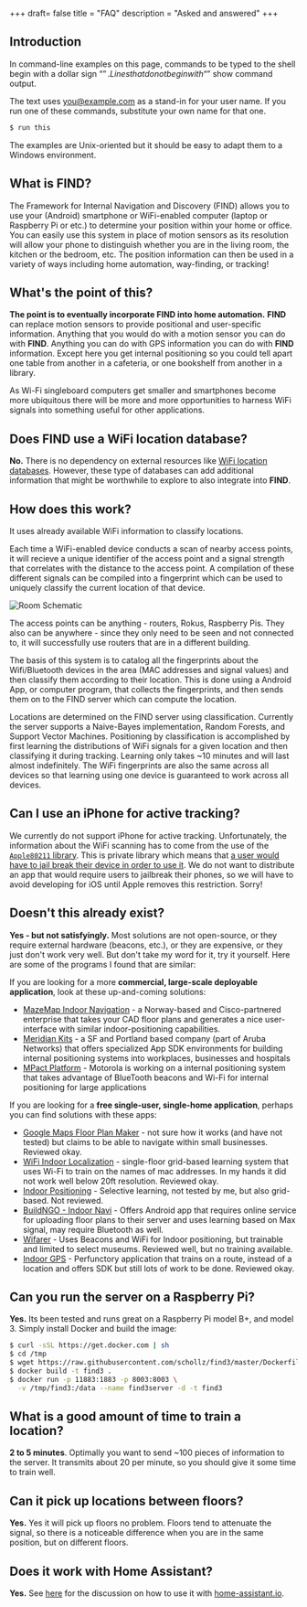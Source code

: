 +++
draft= false
title = "FAQ"
description = "Asked and answered"
+++

## Introduction 

In command-line examples on this page, commands to be typed to the shell begin with a dollar sign “$”. Lines that do not begin with “$” show command output.

The text uses you@example.com as a stand-in for your user name. If you run one of these commands, substitute your own name for that one.

```bash
$ run this
```

The examples are Unix-oriented but it should be easy to adapt them to a Windows environment.


## What is FIND?

The Framework for Internal Navigation and Discovery (FIND) allows you to use your (Android) smartphone or WiFi-enabled computer (laptop or Raspberry Pi or etc.) to determine your position within your home or office. You can easily use this system in place of motion sensors as its resolution will allow your phone to distinguish whether you are in the living room, the kitchen or the bedroom, etc. The position information can then be used in a variety of ways including home automation, way-finding, or tracking!

## What's the point of this?

**The point is to eventually incorporate FIND into home automation.** **FIND** can replace motion sensors to provide positional and user-specific information. Anything that you would do with a motion sensor you can do with **FIND**. Anything you can do with GPS information you can do with **FIND** information. Except here you get internal positioning so you could tell apart one table from another in a cafeteria, or one bookshelf from another in a library.

 As Wi-Fi singleboard computers get smaller and smartphones become more ubiquitous there will be more and more opportunities to harness WiFi signals into something useful for other applications.

##  Does FIND use a WiFi location database?

**No.** There is no dependency on external resources like [WiFi location databases](https://en.wikipedia.org/wiki/Wi-Fi_positioning_system#Public_Wi-Fi_location_databases). However, these type of databases can add additional information that might be worthwhile to explore to also integrate into **FIND**.

## How does this work?

It uses already available WiFi information to classify locations. 

Each time a WiFi-enabled device conducts a scan of nearby access points, it will recieve a unique identifier of the access point and a signal strength that correlates with the distance to the access point. A compilation of these different signals can be compiled into a fingerprint which can be used to uniquely classify the current location of that device.

![Room Schematic](/img/room-schematic.png)

The access points can be anything - routers, Rokus, Raspberry Pis. They also can be anywhere - since they only need to be seen and not connected to, it will successfully use routers that are in a different building.

The basis of this system is to catalog all the fingerprints about the Wifi/Bluetooth devices in the area (MAC addresses and signal values) and then classify them according to their location. This is done using a Android App, or computer program, that collects the fingerprints, and then sends them on to the FIND server which can compute the location.

Locations are determined on the FIND server using classification. Currently the server supports a Naive-Bayes implementation, Random Forests, and Support Vector Machines. Positioning by classification is accomplished by first learning the distributions of WiFi signals for a given location and then classifying it during tracking. Learning only takes ~10 minutes and will last almost indefinitely. The WiFi fingerprints are also the same across all devices so that learning using one device is guaranteed to work across all devices.

## Can I use an iPhone for active tracking?

We currently do not support iPhone for active tracking. Unfortunately, the information about the WiFi scanning has to come from the use of the [`Apple80211` library](https://stackoverflow.com/questions/9684341/iphone-get-a-list-of-all-ssids-without-private-library/9684945#9684945). This is private library which means that [a user would have to jail break their device in order to use it](https://stackoverflow.com/questions/6341547/ios-can-i-manually-associate-wifi-network-with-geographic-location/6341893#6341893). We do not want to distribute an app that would require users to jailbreak their phones, so we will have to avoid developing for iOS until Apple removes this restriction. Sorry!



## Doesn't this already exist?

**Yes - but not satisfyingly.** Most solutions are not open-source, or they require external hardware (beacons, etc.), or they are expensive, or they just don't work very well. But don't take my word for it, try it yourself. Here are some of the programs I found that are similar:

If you are looking for a more **commercial, large-scale deployable application**, look at these up-and-coming solutions:

-   [MazeMap Indoor Navigation] - a Norway-based and Cisco-partnered enterprise that takes your CAD floor plans and generates a nice user-interface with similar indoor-positioning capabilities.
-   [Meridian Kits] - a SF and Portland based company (part of Aruba Networks) that offers specialized App SDK environments for building internal positioning systems into workplaces, businesses and hospitals
-   [MPact Platform] - Motorola is working on a internal positioning system that takes advantage of BlueTooth beacons and Wi-Fi for internal positioning for large applications

If you are looking for a **free single-user, single-home application**, perhaps you can find solutions with these apps:

-   [Google Maps Floor Plan Maker] - not sure how it works (and have not tested) but claims to be able to navigate within small businesses. Reviewed okay.
-   [WiFi Indoor Localization] - single-floor grid-based learning system that uses Wi-Fi to train on the names of mac addresses. In my hands it did not work well below 20ft resolution. Reviewed okay.
-   [Indoor Positioning] - Selective learning, not tested by me, but also grid-based. Not reviewed.
-   [BuildNGO - Indoor Navi] - Offers Android app that requires online service for uploading floor plans to their server and uses learning based on Max signal, may require Bluetooth as well.
-   [Wifarer] - Uses Beacons and WiFi for Indoor positioning, but trainable and limited to select museums. Reviewed well, but no training available.
-   [Indoor GPS] - Perfunctory application that trains on a route, instead of a location and offers SDK but still lots of work to be done. Reviewed okay.

  [MazeMap Indoor Navigation]: http://mazemap.com/what-it-is
  [Meridian Kits]: http://www.meridianapps.com
  [MPact Platform]: http://newsroom.motorolasolutions.com/Press-Releases/Communicate-to-Shoppers-at-the-Right-Time-with-First-of-its-Kind-Location-Based-Platform-from-Motor-49e1.aspx
  [Google Maps Floor Plan Maker]: https://play.google.com/store/apps/details?id=com.google.android.apps.insight.surveyor&hl=en
  [WiFi Indoor Localization]: https://play.google.com/store/apps/details?id=com.hfalan.wifilocalization&hl=en
  [Indoor Positioning]: https://play.google.com/store/apps/details?id=com.bombao.projetwifi&hl=en
  [BuildNGO - Indoor Navi]: https://play.google.com/store/apps/details?id=com.sails.buildngo&hl=en
  [Wifarer]: https://play.google.com/store/apps/details?id=com.wifarer.android&hl=en
  [Indoor GPS]: https://play.google.com/store/apps/details?id=com.ladiesman217.indoorgps&hl=en

## Can you run the server on a Raspberry Pi?

**Yes.** Its been tested and runs great on a Raspberry Pi model B+, and model 3. Simply install Docker and build the image:

```bash
$ curl -sSL https://get.docker.com | sh
$ cd /tmp
$ wget https://raw.githubusercontent.com/schollz/find3/master/Dockerfile
$ docker build -t find3 .
$ docker run -p 11883:1883 -p 8003:8003 \
  -v /tmp/find3:/data --name find3server -d -t find3
```

## What is a good amount of time to train a location?

**2 to 5 minutes**. Optimally you want to send ~100 pieces of information to the server. It transmits about 20 per minute, so you should give it some time to train well.

## Can it pick up locations between floors?

**Yes.** Yes it will pick up floors no problem. Floors tend to attenuate the signal, so there is a noticeable difference when you are in the same position, but on different floors. 

## Does it work with Home Assistant?

**Yes.** See [here](https://community.home-assistant.io/t/anyone-seen-this-find-internal-positioning/772/2?u=schollz) for the discussion on how to use it with [home-assistant.io](https://home-assistant.io/).